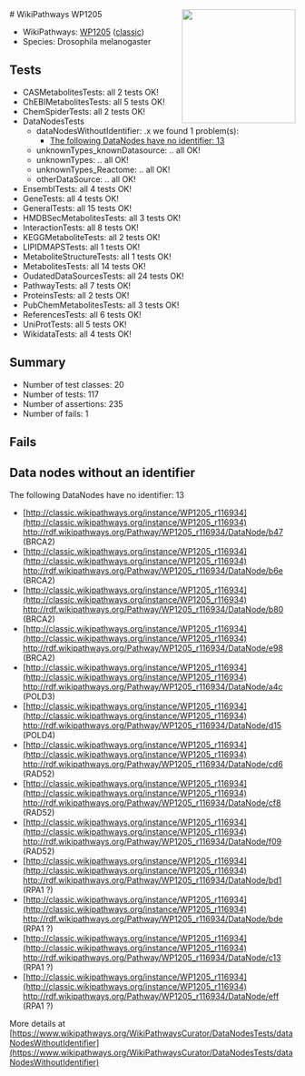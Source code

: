 <img style="float: right; width: 200px" src="https://upload.wikimedia.org/wikipedia/commons/thumb/8/83/Wplogo_with_text_500.png/640px-Wplogo_with_text_500.png" />
# WikiPathways WP1205

* WikiPathways: [WP1205](https://wikipathways.org/pathways/WP1205) ([classic](https://classic.wikipathways.org/instance/WP1205))
* Species: Drosophila melanogaster
## Tests
* CASMetabolitesTests: all 2 tests OK!
* ChEBIMetabolitesTests: all 5 tests OK!
* ChemSpiderTests: all 2 tests OK!
* DataNodesTests
    * dataNodesWithoutIdentifier: .x we found 1 problem(s):
        * [The following DataNodes have no identifier: 13](#8792c493)
    * unknownTypes_knownDatasource: .. all OK!
    * unknownTypes: .. all OK!
    * unknownTypes_Reactome: .. all OK!
    * otherDataSource: .. all OK!
* EnsemblTests: all 4 tests OK!
* GeneTests: all 4 tests OK!
* GeneralTests: all 15 tests OK!
* HMDBSecMetabolitesTests: all 3 tests OK!
* InteractionTests: all 8 tests OK!
* KEGGMetaboliteTests: all 2 tests OK!
* LIPIDMAPSTests: all 1 tests OK!
* MetaboliteStructureTests: all 1 tests OK!
* MetabolitesTests: all 14 tests OK!
* OudatedDataSourcesTests: all 24 tests OK!
* PathwayTests: all 7 tests OK!
* ProteinsTests: all 2 tests OK!
* PubChemMetabolitesTests: all 3 tests OK!
* ReferencesTests: all 6 tests OK!
* UniProtTests: all 5 tests OK!
* WikidataTests: all 4 tests OK!


## Summary

* Number of test classes: 20
* Number of tests: 117
* Number of assertions: 235
* Number of fails: 1

## Fails

<a name="8792c493" />

## Data nodes without an identifier

The following DataNodes have no identifier: 13

* [http://classic.wikipathways.org/instance/WP1205_r116934](http://classic.wikipathways.org/instance/WP1205_r116934) http://rdf.wikipathways.org/Pathway/WP1205_r116934/DataNode/b47 (BRCA2)
* [http://classic.wikipathways.org/instance/WP1205_r116934](http://classic.wikipathways.org/instance/WP1205_r116934) http://rdf.wikipathways.org/Pathway/WP1205_r116934/DataNode/b6e (BRCA2)
* [http://classic.wikipathways.org/instance/WP1205_r116934](http://classic.wikipathways.org/instance/WP1205_r116934) http://rdf.wikipathways.org/Pathway/WP1205_r116934/DataNode/b80 (BRCA2)
* [http://classic.wikipathways.org/instance/WP1205_r116934](http://classic.wikipathways.org/instance/WP1205_r116934) http://rdf.wikipathways.org/Pathway/WP1205_r116934/DataNode/e98 (BRCA2)
* [http://classic.wikipathways.org/instance/WP1205_r116934](http://classic.wikipathways.org/instance/WP1205_r116934) http://rdf.wikipathways.org/Pathway/WP1205_r116934/DataNode/a4c (POLD3)
* [http://classic.wikipathways.org/instance/WP1205_r116934](http://classic.wikipathways.org/instance/WP1205_r116934) http://rdf.wikipathways.org/Pathway/WP1205_r116934/DataNode/d15 (POLD4)
* [http://classic.wikipathways.org/instance/WP1205_r116934](http://classic.wikipathways.org/instance/WP1205_r116934) http://rdf.wikipathways.org/Pathway/WP1205_r116934/DataNode/cd6 (RAD52)
* [http://classic.wikipathways.org/instance/WP1205_r116934](http://classic.wikipathways.org/instance/WP1205_r116934) http://rdf.wikipathways.org/Pathway/WP1205_r116934/DataNode/cf8 (RAD52)
* [http://classic.wikipathways.org/instance/WP1205_r116934](http://classic.wikipathways.org/instance/WP1205_r116934) http://rdf.wikipathways.org/Pathway/WP1205_r116934/DataNode/f09 (RAD52)
* [http://classic.wikipathways.org/instance/WP1205_r116934](http://classic.wikipathways.org/instance/WP1205_r116934) http://rdf.wikipathways.org/Pathway/WP1205_r116934/DataNode/bd1 (RPA1 ?)
* [http://classic.wikipathways.org/instance/WP1205_r116934](http://classic.wikipathways.org/instance/WP1205_r116934) http://rdf.wikipathways.org/Pathway/WP1205_r116934/DataNode/bde (RPA1 ?)
* [http://classic.wikipathways.org/instance/WP1205_r116934](http://classic.wikipathways.org/instance/WP1205_r116934) http://rdf.wikipathways.org/Pathway/WP1205_r116934/DataNode/c13 (RPA1 ?)
* [http://classic.wikipathways.org/instance/WP1205_r116934](http://classic.wikipathways.org/instance/WP1205_r116934) http://rdf.wikipathways.org/Pathway/WP1205_r116934/DataNode/eff (RPA1 ?)


More details at [https://www.wikipathways.org/WikiPathwaysCurator/DataNodesTests/dataNodesWithoutIdentifier](https://www.wikipathways.org/WikiPathwaysCurator/DataNodesTests/dataNodesWithoutIdentifier)

